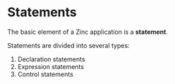 # Statements

The basic element of a Zinc application is a **statement**.

Statements are divided into several types:
1. Declaration statements
2. Expression statements
3. Control statements
